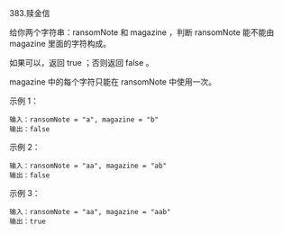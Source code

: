 383.赎金信

给你两个字符串：ransomNote 和 magazine ，判断 ransomNote 能不能由 magazine 里面的字符构成。

如果可以，返回 true ；否则返回 false 。

magazine 中的每个字符只能在 ransomNote 中使用一次。

示例 1：
```
输入：ransomNote = "a", magazine = "b"
输出：false
```

示例 2：
```
输入：ransomNote = "aa", magazine = "ab"
输出：false
```

示例 3：

```
输入：ransomNote = "aa", magazine = "aab"
输出：true
```
